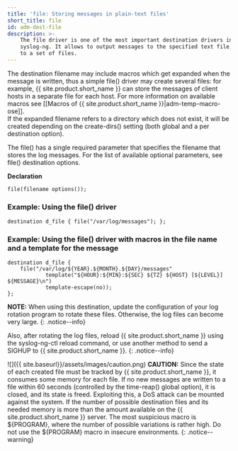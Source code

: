 ```yaml
---
title: 'file: Storing messages in plain-text files'
short_title: file
id: adm-dest-file
description: >-
    The file driver is one of the most important destination drivers in
    syslog-ng. It allows to output messages to the specified text file, or
    to a set of files.
---
```


The destination filename may include macros which get expanded when the
message is written, thus a simple file() driver may create several
files: for example, {{ site.product.short_name }} can store the messages of client hosts
in a separate file for each host. For more information on available
macros see [[Macros of {{ site.product.short_name }}|adm-temp-macro-ose]].  
If the expanded filename refers to a directory which does not exist, it
will be created depending on the create-dirs() setting (both global and
a per destination option).

The file() has a single required parameter that specifies the filename
that stores the log messages. For the list of available optional
parameters, see file() destination options.

**Declaration**

```config
file(filename options());
```

### Example: Using the file() driver

```config
destination d_file { file("/var/log/messages"); };
```

### Example: Using the file() driver with macros in the file name and a template for the message

```config
destination d_file {
    file("/var/log/${YEAR}.${MONTH}.${DAY}/messages"
            template("${HOUR}:${MIN}:${SEC} ${TZ} ${HOST} [${LEVEL}] ${MESSAGE}\n")
            template-escape(no));
};
```

**NOTE:** When using this destination, update the configuration of your log
rotation program to rotate these files. Otherwise, the log files can
become very large.
{: .notice--info}

Also, after rotating the log files, reload {{ site.product.short_name }} using the
syslog-ng-ctl reload command, or use another method to send a SIGHUP to
{{ site.product.short_name }}.
{: .notice--info}

![]({{ site.baseurl}}/assets/images/caution.png) **CAUTION:**
Since the state of each created file must be tracked by {{ site.product.short_name }}, it consumes
some memory for each file. If no new messages are written to a file within 60
seconds (controlled by the time-reap() global option), it is closed, and its
state is freed. Exploiting this, a DoS attack can be mounted against the system.
If the number of possible destination files and its needed memory is more than
the amount available on the {{ site.product.short_name }} server. The most suspicious macro is
${PROGRAM}, where the number of possible variations is rather high.
Do not use the ${PROGRAM} macro in insecure environments.
{: .notice--warning}
